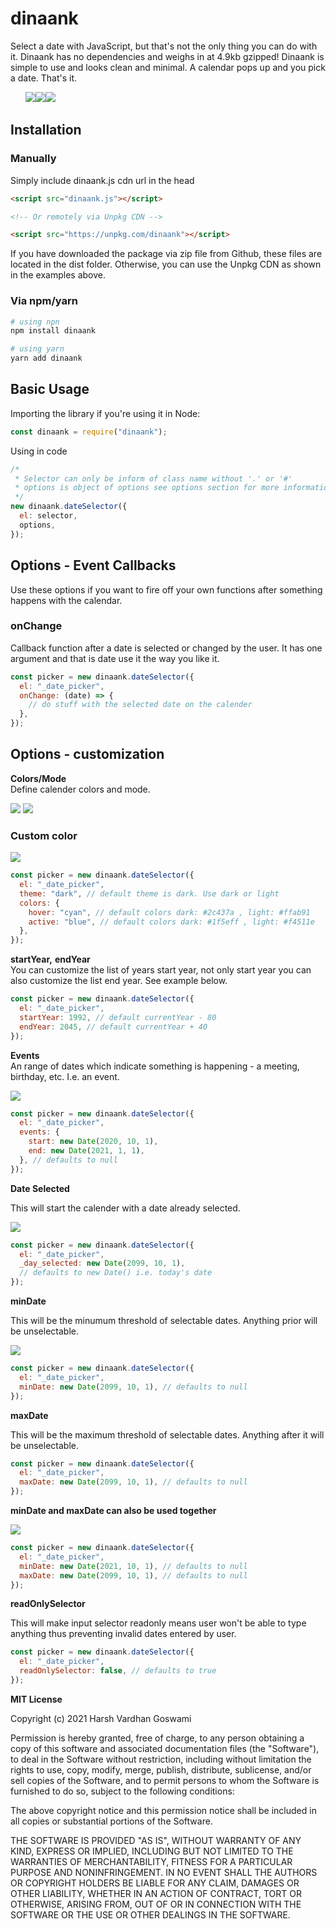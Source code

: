 # dinaank

Select a date with JavaScript, but that's not the only thing you can do with it. Dinaank has no dependencies and weighs in at 4.9kb gzipped! Dinaank is simple to use and looks clean and minimal. A calendar pops up and you pick a date. That's it.

<ul style="list-style-type:none;display:flex;">
  <li><img src="https://raw.githubusercontent.com/iamharshdev/dinaank/master/screenshots/Screenshot_4.png"></li>
  <li><img src=".https://raw.githubusercontent.com/iamharshdev/dinaank/master/screenshots/Screenshot_5.png"></li>
  <li><img src="https://raw.githubusercontent.com/iamharshdev/dinaank/master/screenshots/Screenshot_6.png"></li>
</ul>

## Installation

### Manually

Simply include dinaank.js cdn url in the head

```html
<script src="dinaank.js"></script>

<!-- Or remotely via Unpkg CDN -->

<script src="https://unpkg.com/dinaank"></script>
```

If you have downloaded the package via zip file from Github, these files are located in the dist folder. Otherwise, you can use the Unpkg CDN as shown in the examples above.

### Via npm/yarn

```sh
# using npn
npm install dinaank

# using yarn
yarn add dinaank
```

## Basic Usage

Importing the library if you're using it in Node:

```js
const dinaank = require("dinaank");
```

Using in code

```js
/*
 * Selector can only be inform of class name without '.' or '#'
 * options is object of options see options section for more information.
 */
new dinaank.dateSelector({
  el: selector,
  options,
});
```

## Options - Event Callbacks

Use these options if you want to fire off your own functions after something happens with the calendar.

### onChange

Callback function after a date is selected or changed by the user. It has one argument and that is date use it the way you like it.

```js
const picker = new dinaank.dateSelector({
  el: "_date_picker",
  onChange: (date) => {
    // do stuff with the selected date on the calender
  },
});
```

## Options - customization

**Colors/Mode**
<br>
Define calender colors and mode.

<img src=".https://raw.githubusercontent.com/iamharshdev/dinaank/master/screenshots/Screenshot_4.png">
<img src="https://raw.githubusercontent.com/iamharshdev/dinaank/master/screenshots/Screenshot_7.png">

### **Custom color**

<img src="https://raw.githubusercontent.com/iamharshdev/dinaank/master/screenshots/Screenshot_11.png">

```js
const picker = new dinaank.dateSelector({
  el: "_date_picker",
  theme: "dark", // default theme is dark. Use dark or light
  colors: {
    hover: "cyan", // default colors dark: #2c437a , light: #ffab91
    active: "blue", // default colors dark: #1f5eff , light: #f4511e
  },
});
```

**startYear,**
**endYear**
<br>
You can customize the list of years start year, not only start year you can also customize the list end year. See example below.

```js
const picker = new dinaank.dateSelector({
  el: "_date_picker",
  startYear: 1992, // default currentYear - 80
  endYear: 2045, // default currentYear + 40
});
```

**Events**
<br>
An range of dates which indicate something is happening - a meeting, birthday, etc. I.e. an event.

<img src="https://raw.githubusercontent.com/iamharshdev/dinaank/master/screenshots/Screenshot_9.png">

```js
const picker = new dinaank.dateSelector({
  el: "_date_picker",
  events: {
    start: new Date(2020, 10, 1),
    end: new Date(2021, 1, 1),
  }, // defaults to null
});
```

**Date Selected**

This will start the calender with a date already selected.

<img src="https://raw.githubusercontent.com/iamharshdev/dinaank/master/screenshots/Screenshot_7.png">

```js
const picker = new dinaank.dateSelector({
  el: "_date_picker",
  _day_selected: new Date(2099, 10, 1),
  // defaults to new Date() i.e. today's date
});
```

**minDate**

This will be the minumum threshold of selectable dates. Anything prior will be unselectable.

<img src="https://raw.githubusercontent.com/iamharshdev/dinaank/master/screenshots/Screenshot_10.png">

```js
const picker = new dinaank.dateSelector({
  el: "_date_picker",
  minDate: new Date(2099, 10, 1), // defaults to null
});
```

**maxDate**

This will be the maximum threshold of selectable dates. Anything after it will be unselectable.

```js
const picker = new dinaank.dateSelector({
  el: "_date_picker",
  maxDate: new Date(2099, 10, 1), // defaults to null
});
```

**minDate and maxDate can also be used together**

<img src="https://raw.githubusercontent.com/iamharshdev/dinaank/master/screenshots/Screenshot_10.png">

```js
const picker = new dinaank.dateSelector({
  el: "_date_picker",
  minDate: new Date(2021, 10, 1), // defaults to null
  maxDate: new Date(2099, 10, 1), // defaults to null
});
```

**readOnlySelector**

This will make input selector readonly means user won't be able to type anything thus preventing invalid dates entered by user.

```js
const picker = new dinaank.dateSelector({
  el: "_date_picker",
  readOnlySelector: false, // defaults to true
});
```

**MIT License**

Copyright (c) 2021 Harsh Vardhan Goswami

Permission is hereby granted, free of charge, to any person obtaining a copy
of this software and associated documentation files (the "Software"), to deal
in the Software without restriction, including without limitation the rights
to use, copy, modify, merge, publish, distribute, sublicense, and/or sell
copies of the Software, and to permit persons to whom the Software is
furnished to do so, subject to the following conditions:

The above copyright notice and this permission notice shall be included in all
copies or substantial portions of the Software.

THE SOFTWARE IS PROVIDED "AS IS", WITHOUT WARRANTY OF ANY KIND, EXPRESS OR
IMPLIED, INCLUDING BUT NOT LIMITED TO THE WARRANTIES OF MERCHANTABILITY,
FITNESS FOR A PARTICULAR PURPOSE AND NONINFRINGEMENT. IN NO EVENT SHALL THE
AUTHORS OR COPYRIGHT HOLDERS BE LIABLE FOR ANY CLAIM, DAMAGES OR OTHER
LIABILITY, WHETHER IN AN ACTION OF CONTRACT, TORT OR OTHERWISE, ARISING FROM,
OUT OF OR IN CONNECTION WITH THE SOFTWARE OR THE USE OR OTHER DEALINGS IN THE
SOFTWARE.
